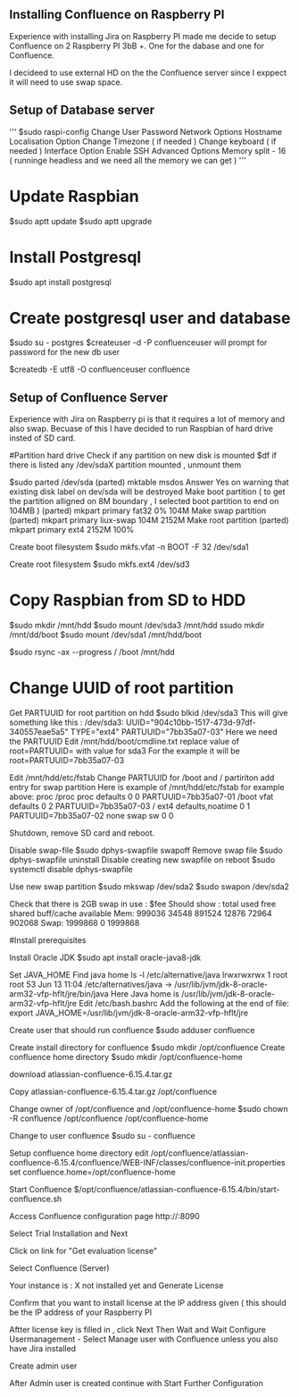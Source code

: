 
## Installing Confluence on Raspberry PI

Experience with installing Jira on Raspberry PI made me decide to 
setup Confluence on 2 Raspberry PI 3bB +.
One for the dabase and one for Confluence.

I decideed to use external HD on the the Confluence server since 
I exppect it will need to use swap space.

## Setup of Database server
'''
$sudo raspi-config
    Change User Password
    Network Options 
        Hostname
    Localisation Option
        Change Timezone  ( if needed )
        Change keyboard  ( if needed )
    Interface Option
        Enable SSH
    Advanced Options
        Memory split   - 16  ( runninge headless and we need all the memory we can get )
'''    
# Update Raspbian

$sudo aptt update
$sudo aptt upgrade

# Install Postgresql

$sudo apt install postgresql  

# Create postgresql  user and database
$sudo su - postgres
$createuser -d -P confluenceuser
    will prompt for password for the new db user

$createdb -E utf8 -O confluenceuser confluence


## Setup of  Confluence Server

Experience with Jira on Raspberry pi is that it requires a lot of memory and also  swap.
Becuase of this I have decided to run Raspbian of hard drive insted of SD card.

#Partition  hard drive
Check if any partition on new disk is mounted 
$df
if there is listed any  /dev/sdaX  partition mounted , unmount them

$sudo parted /dev/sda
(parted) mktable msdos
Answer  Yes on warning that existing disk label on dev/sda will be destroyed
Make boot partition ( to get the partition alligned on 8M boundary , I selected boot partition to end on 104MB )
(parted) mkpart primary fat32 0% 104M
Make swap partition 
(parted) mkpart primary liux-swap 104M 2152M
Make root partition
(parted) mkpart primary ext4 2152M 100%

Create boot filesystem
$sudo mkfs.vfat -n BOOT -F 32 /dev/sda1

Create root filesystem
$sudo mkfs.ext4 /dev/sd3

# Copy  Raspbian from SD to HDD
$sudo mkdir /mnt/hdd
$sudo mount /dev/sda3 /mnt/hdd
ssudo mkdir /mnt/dd/boot
$sudo mount /dev/sda1 /mnt/hdd/boot

$sudo rsync -ax --progress / /boot  /mnt/hdd

# Change UUID of root partition
Get PARTUUID  for root partition  on hdd
$sudo blkid /dev/sda3
This will give something like this :
/dev/sda3: UUID="904c10bb-1517-473d-97df-340557eae5a5" TYPE="ext4" PARTUUID="7bb35a07-03"
Here we need the PARTUUID
Edit /mnt/hdd/boot/cmdline.txt  replace value of root=PARTUUID= with value for sda3
For the example it will be root=PARTUUID=7bb35a07-03

Edit /mnt/hdd/etc/fstab
Change PARTUUID for  /boot  and /  partiriton
add entry for swap partition
Here is example of /mnt/hdd/etc/fstab for example above:
    proc            /proc           proc    defaults          0       0
    PARTUUID=7bb35a07-01  /boot           vfat    defaults          0       2
    PARTUUID=7bb35a07-03  /               ext4    defaults,noatime  0       1
    PARTUUID=7bb35a07-02  none            swap    sw          0       0

Shutdown, remove SD card and reboot.

Disable  swap-file
$sudo dphys-swapfile swapoff
Remove  swap file
$sudo dphys-swapfile uninstall
Disable creating new swapfile on reboot
$sudo systemctl disable dphys-swapfile

Use new swap partition
$sudo mkswap /dev/sda2
$sudo swapon /dev/sda2

Check that there is 2GB swap in use :
$fee
Should show :
              total        used        free      shared  buff/cache   available
Mem:         999036       34548      891524       12876       72964      902068
Swap:       1999868           0     1999868

#Install prerequisites

Install  Oracle JDK
$sudo apt install oracle-java8-jdk

Set JAVA_HOME 
Find java home 
ls -l /etc/alternative/java
lrwxrwxrwx 1 root root 53 Jun 13 11:04 /etc/alternatives/java -> /usr/lib/jvm/jdk-8-oracle-arm32-vfp-hflt/jre/bin/java
Here Java home is /usr/lib/jvm/jdk-8-oracle-arm32-vfp-hflt/jre
Edit /etc/bash.bashrc
Add the following at the end of file:
export JAVA_HOME=/usr/lib/jvm/jdk-8-oracle-arm32-vfp-hflt/jre



Create user that should run confluence
$sudo adduser confluence 

Create install directory for confluence 
$sudo mkdir /opt/confluence
Create confluence home directory
$sudo mkdir /opt/confluence-home

download atlassian-confluence-6.15.4.tar.gz

Copy  atlassian-confluence-6.15.4.tar.gz  /opt/confluence

Change owner of /opt/confluence and /opt/confluence-home
$sudo chown -R confluence /opt/confluence /opt/confluence-home

Change to user confluence 
$sudo su - confluence

Setup confluence home directory
edit /opt/confluence/atlassian-confluence-6.15.4/confluence/WEB-INF/classes/confluence-init.properties
set 
confluence.home=/opt/confluence-home


Start Confluence
$/opt/confluence/atlassian-confluence-6.15.4/bin/start-confluence.sh

Access  Confluence configuration page 
http://<ip of rpi-conflunece server>:8090

Select Trial Installation
and Next

Click on link for "Get evaluation license"

Select Confluence (Server)

Your instance is : X not installed yet  and Generate License



Confirm that you want to install license at the IP address given  ( this should be the IP address of your Raspberry PI

Aftter license key is filled in  , click Next
Then Wait and Wait
Configure Usermanagement - Select Manage user with Confluence unless you also have Jira installed

Create admin user

After Admin user is created continue with Start Further Configuration


